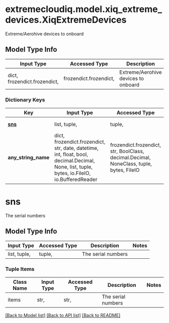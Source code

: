 # extremecloudiq.model.xiq_extreme_devices.XiqExtremeDevices

Extreme/Aerohive devices to onboard

## Model Type Info
Input Type | Accessed Type | Description | Notes
------------ | ------------- | ------------- | -------------
dict, frozendict.frozendict,  | frozendict.frozendict,  | Extreme/Aerohive devices to onboard | 

### Dictionary Keys
Key | Input Type | Accessed Type | Description | Notes
------------ | ------------- | ------------- | ------------- | -------------
**[sns](#sns)** | list, tuple,  | tuple,  | The serial numbers | 
**any_string_name** | dict, frozendict.frozendict, str, date, datetime, int, float, bool, decimal.Decimal, None, list, tuple, bytes, io.FileIO, io.BufferedReader | frozendict.frozendict, str, BoolClass, decimal.Decimal, NoneClass, tuple, bytes, FileIO | any string name can be used but the value must be the correct type | [optional]

# sns

The serial numbers

## Model Type Info
Input Type | Accessed Type | Description | Notes
------------ | ------------- | ------------- | -------------
list, tuple,  | tuple,  | The serial numbers | 

### Tuple Items
Class Name | Input Type | Accessed Type | Description | Notes
------------- | ------------- | ------------- | ------------- | -------------
items | str,  | str,  | The serial numbers | 

[[Back to Model list]](../../README.md#documentation-for-models) [[Back to API list]](../../README.md#documentation-for-api-endpoints) [[Back to README]](../../README.md)

